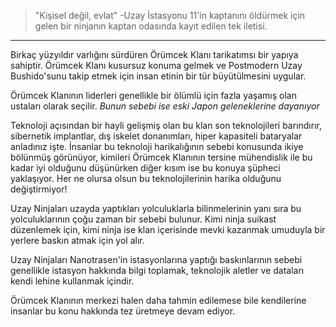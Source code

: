 > "Kişisel değil, evlat"
 -Uzay İstasyonu 11'in kaptanını öldürmek için gelen bir ninjanın kaptan odasında kayıt edilen tek iletisi.
***

Birkaç yüzyıldır varlığını sürdüren Örümcek Klanı tarikatımsı bir yapıya sahiptir. Örümcek Klanı kusursuz konuma gelmek ve Postmodern Uzay Bushido'sunu takip etmek için insan etinin bir tür büyütülmesini uygular.

Örümcek Klanının liderleri genellikle bir ölümlü için fazla yaşamış olan ustaları olarak seçilir.
*Bunun sebebi ise eski Japon geleneklerine dayanıyor*

Teknoloji açısından bir hayli gelişmiş olan bu klan son teknolojileri barındırır, sibernetik implantlar, dış iskelet donanımları, hiper kapasiteli bataryalar anladınız işte. İnsanlar bu teknoloji harikalığının sebebi konusunda ikiye bölünmüş görünüyor, kimileri Örümcek Klanının tersine mühendislik ile bu kadar iyi olduğunu düşünürken diğer kısım ise bu konuya şüpheci yaklaşıyor.
Her ne olursa olsun bu teknolojilerinin harika olduğunu değiştirmiyor!

Uzay Ninjaları uzayda yaptıkları yolculuklarla bilinmelerinin yanı sıra bu yolculuklarının çoğu zaman bir sebebi bulunur. Kimi ninja suikast düzenlemek için, kimi ninja ise klan içerisinde mevki kazanmak umuduyla bir yerlere baskın atmak için yol alır.

Uzay Ninjaları Nanotrasen'in istasyonlarına yaptığı baskınlarının sebebi genellikle istasyon hakkında bilgi toplamak, teknolojik aletler ve dataları kendi lehine kullanmak içindir.

Örümcek Klanının merkezi halen daha tahmin edilemese bile kendilerine insanlar bu konu hakkında tez üretmeye devam ediyor.
